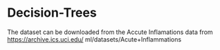 # Decision-Trees

The dataset can be downloaded from the Accute Inflamations data from https://archive.ics.uci.edu/ ml/datasets/Acute+Inflammations
